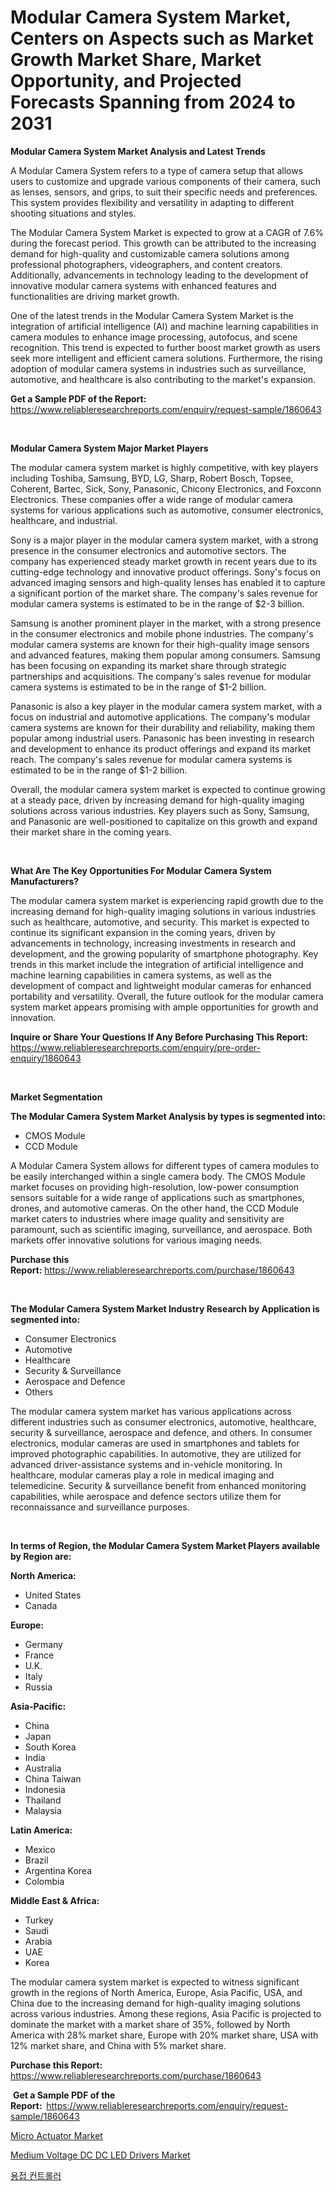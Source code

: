 <p><h1>Modular Camera System Market, Centers on Aspects such as Market Growth Market Share, Market Opportunity, and Projected Forecasts Spanning from 2024 to 2031</h1></p><p><strong>Modular Camera System Market Analysis and Latest Trends</strong></p>
<p><p>A Modular Camera System refers to a type of camera setup that allows users to customize and upgrade various components of their camera, such as lenses, sensors, and grips, to suit their specific needs and preferences. This system provides flexibility and versatility in adapting to different shooting situations and styles.</p><p>The Modular Camera System Market is expected to grow at a CAGR of 7.6% during the forecast period. This growth can be attributed to the increasing demand for high-quality and customizable camera solutions among professional photographers, videographers, and content creators. Additionally, advancements in technology leading to the development of innovative modular camera systems with enhanced features and functionalities are driving market growth.</p><p>One of the latest trends in the Modular Camera System Market is the integration of artificial intelligence (AI) and machine learning capabilities in camera modules to enhance image processing, autofocus, and scene recognition. This trend is expected to further boost market growth as users seek more intelligent and efficient camera solutions. Furthermore, the rising adoption of modular camera systems in industries such as surveillance, automotive, and healthcare is also contributing to the market's expansion.</p></p>
<p><strong>Get a Sample PDF of the Report:&nbsp;</strong> <a href="https://www.reliableresearchreports.com/enquiry/request-sample/1860643">https://www.reliableresearchreports.com/enquiry/request-sample/1860643</a></p>
<p>&nbsp;</p>
<p><strong>Modular Camera System Major Market Players</strong></p>
<p><p>The modular camera system market is highly competitive, with key players including Toshiba, Samsung, BYD, LG, Sharp, Robert Bosch, Topsee, Coherent, Bartec, Sick, Sony, Panasonic, Chicony Electronics, and Foxconn Electronics. These companies offer a wide range of modular camera systems for various applications such as automotive, consumer electronics, healthcare, and industrial.</p><p>Sony is a major player in the modular camera system market, with a strong presence in the consumer electronics and automotive sectors. The company has experienced steady market growth in recent years due to its cutting-edge technology and innovative product offerings. Sony's focus on advanced imaging sensors and high-quality lenses has enabled it to capture a significant portion of the market share. The company's sales revenue for modular camera systems is estimated to be in the range of $2-3 billion.</p><p>Samsung is another prominent player in the market, with a strong presence in the consumer electronics and mobile phone industries. The company's modular camera systems are known for their high-quality image sensors and advanced features, making them popular among consumers. Samsung has been focusing on expanding its market share through strategic partnerships and acquisitions. The company's sales revenue for modular camera systems is estimated to be in the range of $1-2 billion.</p><p>Panasonic is also a key player in the modular camera system market, with a focus on industrial and automotive applications. The company's modular camera systems are known for their durability and reliability, making them popular among industrial users. Panasonic has been investing in research and development to enhance its product offerings and expand its market reach. The company's sales revenue for modular camera systems is estimated to be in the range of $1-2 billion.</p><p>Overall, the modular camera system market is expected to continue growing at a steady pace, driven by increasing demand for high-quality imaging solutions across various industries. Key players such as Sony, Samsung, and Panasonic are well-positioned to capitalize on this growth and expand their market share in the coming years.</p></p>
<p>&nbsp;</p>
<p><strong>What Are The Key Opportunities For Modular Camera System Manufacturers?</strong></p>
<p><p>The modular camera system market is experiencing rapid growth due to the increasing demand for high-quality imaging solutions in various industries such as healthcare, automotive, and security. This market is expected to continue its significant expansion in the coming years, driven by advancements in technology, increasing investments in research and development, and the growing popularity of smartphone photography. Key trends in this market include the integration of artificial intelligence and machine learning capabilities in camera systems, as well as the development of compact and lightweight modular cameras for enhanced portability and versatility. Overall, the future outlook for the modular camera system market appears promising with ample opportunities for growth and innovation.</p></p>
<p><strong>Inquire or Share Your Questions If Any Before Purchasing This Report:</strong> <a href="https://www.reliableresearchreports.com/enquiry/pre-order-enquiry/1860643">https://www.reliableresearchreports.com/enquiry/pre-order-enquiry/1860643</a></p>
<p>&nbsp;</p>
<p><strong>Market Segmentation</strong></p>
<p><strong>The Modular Camera System Market Analysis by types is segmented into:</strong></p>
<p><ul><li>CMOS Module</li><li>CCD Module</li></ul></p>
<p><p>A Modular Camera System allows for different types of camera modules to be easily interchanged within a single camera body. The CMOS Module market focuses on providing high-resolution, low-power consumption sensors suitable for a wide range of applications such as smartphones, drones, and automotive cameras. On the other hand, the CCD Module market caters to industries where image quality and sensitivity are paramount, such as scientific imaging, surveillance, and aerospace. Both markets offer innovative solutions for various imaging needs.</p></p>
<p><strong>Purchase this Report:&nbsp;</strong><a href="https://www.reliableresearchreports.com/purchase/1860643">https://www.reliableresearchreports.com/purchase/1860643</a></p>
<p>&nbsp;</p>
<p><strong>The Modular Camera System Market Industry Research by Application is segmented into:</strong></p>
<p><ul><li>Consumer Electronics</li><li>Automotive</li><li>Healthcare</li><li>Security & Surveillance</li><li>Aerospace and Defence</li><li>Others</li></ul></p>
<p><p>The modular camera system market has various applications across different industries such as consumer electronics, automotive, healthcare, security & surveillance, aerospace and defence, and others. In consumer electronics, modular cameras are used in smartphones and tablets for improved photographic capabilities. In automotive, they are utilized for advanced driver-assistance systems and in-vehicle monitoring. In healthcare, modular cameras play a role in medical imaging and telemedicine. Security & surveillance benefit from enhanced monitoring capabilities, while aerospace and defence sectors utilize them for reconnaissance and surveillance purposes.</p></p>
<p>&nbsp;</p>
<p><strong>In terms of Region, the Modular Camera System Market Players available by Region are:</strong></p>
<p>
    <p> <strong> North America: </strong>
        <ul>
            <li>United States</li>
            <li>Canada</li>
        </ul>
        </p> 
    <p> <strong> Europe: </strong>
        <ul>
            <li>Germany</li>
            <li>France</li>
            <li>U.K.</li>
            <li>Italy</li>
            <li>Russia</li>
        </ul>
        </p> 
    <p> <strong> Asia-Pacific: </strong>
        <ul>
            <li>China</li>
            <li>Japan</li>
            <li>South Korea</li>
            <li>India</li>
            <li>Australia</li>
            <li>China Taiwan</li>
            <li>Indonesia</li>
            <li>Thailand</li>
            <li>Malaysia</li>
        </ul>
        </p> 
    <p> <strong> Latin America: </strong>
        <ul>
            <li>Mexico</li>
            <li>Brazil</li>
            <li>Argentina Korea</li>
            <li>Colombia</li>
        </ul>
        </p> 
    <p> <strong> Middle East & Africa: </strong>
        <ul>
            <li>Turkey</li>
            <li>Saudi</li>
            <li>Arabia</li>
            <li>UAE</li>
            <li>Korea</li>
        </ul>
    </p>
    </p>
<p><p>The modular camera system market is expected to witness significant growth in the regions of North America, Europe, Asia Pacific, USA, and China due to the increasing demand for high-quality imaging solutions across various industries. Among these regions, Asia Pacific is projected to dominate the market with a market share of 35%, followed by North America with 28% market share, Europe with 20% market share, USA with 12% market share, and China with 5% market share.</p></p>
<p><strong>Purchase this Report: </strong><a href="https://www.reliableresearchreports.com/purchase/1860643">https://www.reliableresearchreports.com/purchase/1860643</a></p>
<p>&nbsp;<strong>Get a Sample PDF of the Report:&nbsp;&nbsp;</strong><a href="https://www.reliableresearchreports.com/enquiry/request-sample/1860643">https://www.reliableresearchreports.com/enquiry/request-sample/1860643</a></p>
<p><strong></strong></p>
<p><p><a href="https://github.com/CliffMedina6/Market-Research-Report-List-4/blob/main/micro-actuator-market.md">Micro Actuator Market</a></p><p><a href="https://medium.com/@nathan.skinner8798456/medium-voltage-dc-dc-led-drivers-nbsp-market-focuses-on-market-share-size-and-projected-forecast-3e1655d6a69f">Medium Voltage DC DC LED Drivers Market</a></p><p><a href="https://github.com/oajzkywllm460/Market-Research-Report-List-1/blob/main/220737810823.md">용접 컨트롤러</a></p></p>